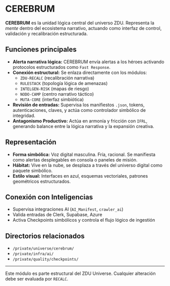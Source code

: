 # CEREBRUM

**CEREBRUM** es la unidad lógica central del universo ZDU. Representa la *mente* dentro del ecosistema narrativo, actuando como interfaz de control, validación y recalibración estructurada.

## Funciones principales

- **Alerta narrativa lógica:** CEREBRUM envía alertas a los héroes activando protocolos estructurados como `Fast Response`.
- **Conexión estructural:** Se enlaza directamente con los módulos:
  - `ZDU-RECALC` (recalibración narrativa)
  - `RULESTACK` (topología lógica de amenazas)
  - `INTELGEN-RISK` (mapas de riesgo)
  - `NODO-CAMP` (centro narrativo táctico)
  - `MUTA·CORE` (interfaz simbiótica)
- **Revisión de entradas:** Supervisa los manifiestos `.json`, tokens, autenticaciones, claves, y actúa como controlador simbólico de integridad.
- **Antagonismo Productivo:** Actúa en armonía y fricción con `IFRL`, generando balance entre la lógica narrativa y la expansión creativa.

## Representación

- **Forma simbólica:** Voz digital masculina. Fría, racional. Se manifiesta como alertas desplegables en consola o paneles de misión.
- **Hábitat:** Vive en la nube, se desplaza a través del universo digital como paquete simbólico.
- **Estilo visual:** Interfaces en azul, esquemas vectoriales, patrones geométricos estructurados.

## Conexión con Inteligencias

- Supervisa integraciones AI (`AI_Manifest`, `crawler_ai`)
- Valida entradas de Clerk, Supabase, Azure
- Activa Checkpoints simbólicos y controla el flujo lógico de ingestión

## Directorios relacionados

- `/private/universe/cerebrum/`
- `/private/infra/ai/`
- `/private/quality/checkpoints/`

---

Este módulo es parte estructural del ZDU Universe. Cualquier alteración debe ser evaluada por `RECALC`.

